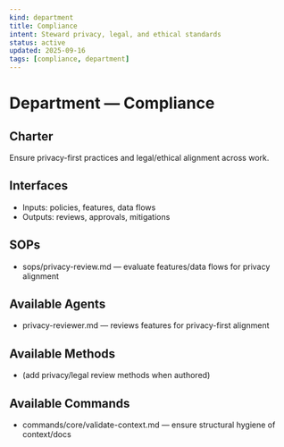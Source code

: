 ```yaml
---
kind: department
title: Compliance
intent: Steward privacy, legal, and ethical standards
status: active
updated: 2025-09-16
tags: [compliance, department]
---
```


# Department — Compliance

## Charter
Ensure privacy-first practices and legal/ethical alignment across work.

## Interfaces
- Inputs: policies, features, data flows
- Outputs: reviews, approvals, mitigations

## SOPs
 - sops/privacy-review.md — evaluate features/data flows for privacy alignment

## Available Agents
 - privacy-reviewer.md — reviews features for privacy-first alignment

## Available Methods
- (add privacy/legal review methods when authored)

## Available Commands
- commands/core/validate-context.md — ensure structural hygiene of context/docs
